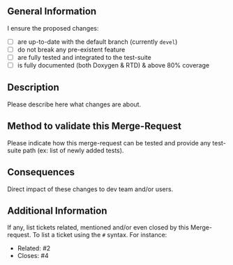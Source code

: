 ## General Information
I ensure the proposed changes:
- [ ] are up-to-date with the default branch (currently `devel`)
- [ ] do not break any pre-existent feature
- [ ] are fully tested and integrated to the test-suite
- [ ] is fully documented (both Doxygen & RTD) & above 80% coverage

## Description

Please describe here what changes are about.

## Method to validate this Merge-Request

Please indicate how this merge-request can be tested and provide any test-suite
path (ex: list of newly added tests).

## Consequences

Direct impact of these changes to dev team and/or users.

## Additional Information

If any, list tickets related, mentioned and/or even closed by this
Merge-request. To list a ticket using the `#` syntax. For instance:
- Related: #2
- Closes: #4
